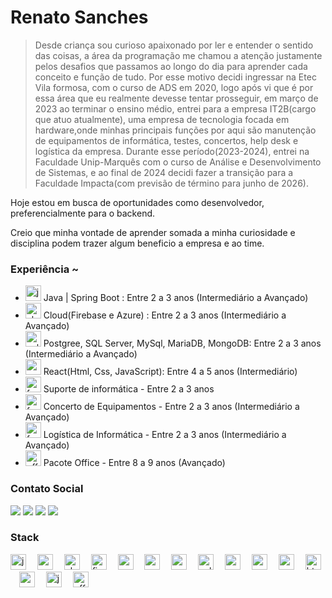 
<div align="left"> 
  <span style="font-weight: bolder; font-color:blue">
  
  # Renato Sanches 
  </span>
</div>

  <blockquote> <p align="left"> Desde criança sou curioso apaixonado por ler e entender o sentido das coisas, a área da programação me chamou a atenção justamente pelos desafios que passamos ao longo do dia para aprender cada conceito e função de tudo. Por esse motivo decidi ingressar na Etec Vila formosa, com o curso de ADS em 2020, logo após vi que é por essa área que eu realmente devesse tentar prosseguir, em março de 2023 ao terminar o ensino médio, entrei para a empresa IT2B(cargo que atuo atualmente), uma empresa de tecnologia focada em hardware,onde minhas principais funções por aqui são manutenção de equipamentos de informática, testes, concertos, help desk e logística da empresa. Durante esse período(2023-2024), entrei na Faculdade Unip-Marquês com o curso de Análise e Desenvolvimento de Sistemas, e ao final de 2024 decidi fazer a transição para a Faculdade Impacta(com previsão de término para junho de 2026). </p> </blockquote>
  <p align="left"> Hoje estou em busca de oportunidades como desenvolvedor, preferencialmente para o backend. </p>
  <p align="left"> Creio que minha vontade de aprender somada a minha curiosidade e disciplina podem trazer algum beneficio a empresa e ao time. </p>
  
<h3 align="left">Experiência ~</h3>

- <img src="https://cdn.jsdelivr.net/gh/devicons/devicon/icons/java/java-original.svg" height="25" alt="java logo" href="https://pt.wikipedia.org/wiki/Java_(plataforma_de_software)"/> Java | Spring Boot : Entre 2 a 3 anos (Intermediário a Avançado)
- <img src="https://img.icons8.com/officel/80/cloud.png" height="25"  alt="cloud" alt="cloud logo" href="https://firebase.google.com/docs/database?hl=pt-br"/> Cloud(Firebase e Azure) : Entre 2 a 3 anos (Intermediário a Avançado)
- <img src="https://img.icons8.com/external-soft-fill-juicy-fish/60/external-sql-coding-and-development-soft-fill-soft-fill-juicy-fish.png" height="25"  alt="sql" alt="sql logo" href="https://pt.wikipedia.org/wiki/Banco_de_dados"/> Postgree, SQL Server, MySql, MariaDB, MongoDB: Entre 2 a 3 anos (Intermediário a Avançado)
- <img src="https://cdn.jsdelivr.net/gh/devicons/devicon@latest/icons/react/react-original.svg" height="25" alt="react logo" href="https://pt.wikipedia.org/wiki/React_(JavaScript)"/> React(Html, Css, JavaScript): Entre 4 a 5 anos (Intermediário)
-  <img src="https://img.icons8.com/ios-filled/50/ffffff/maintenance.png" height="25" alt="ferramenta logo" href="https://www.linkedin.com/in/renato-sanches-07198b219/details"/> Suporte de informática - Entre 2 a 3 anos 
- <img src="https://img.icons8.com/ios-filled/50/ffffff/maintenance.png"  height="25" alt="ferramenta logo"  href="https://www.linkedin.com/in/renato-sanches-07198b219/details"/> Concerto de Equipamentos - Entre 2 a 3 anos (Intermediário a Avançado)
- <img src="https://img.icons8.com/ios-filled/50/ffffff/maintenance.png" height="25" alt="ferramenta logo"  href="https://www.linkedin.com/in/renato-sanches-07198b219/details"/> Logística de Informática - Entre 2 a 3 anos (Intermediário a Avançado)
- <img src="https://img.icons8.com/fluency/48/microsoft-office-2019.png" height="25" alt="office logo" href="https://pt.wikipedia.org/wiki/Microsoft_Office"/> Pacote Office - Entre 8 a 9 anos (Avançado)


<h3 align="left"> Contato Social </h3>
<div>
  <a href = "mailto:renato.sanches2004@gmail.com"><img src="https://img.shields.io/badge/-Gmail-%23333?style=for-the-badge&logo=gmail&logoColor=white" target="_blank"></a>
<a href = "https://www.linkedin.com/in/renato-sanches-07198b219/">   <img src=https://img.shields.io/badge/-LinkedIn-%230077B5?style=for-the-badge&logo=linkedin&logoColor=white target="_blank"></a>
  <a href = "https://youtube.com/@rssanches"> <img src=https://img.shields.io/badge/YouTube-FF0000?style=for-the-badge&logo=youtube&logoColor=white target="_blank"></a>
  <a href = "https://youtube.com/@rssanches"> <img src=https://img.shields.io/youtube/channel/subscribers/UCp5dK9V9VJvjnMBKotS9H2g target="_blank"></a>
</div>

<h3 align="left"> Stack </h3>
<div align="left">
  <img src="https://cdn.jsdelivr.net/gh/devicons/devicon/icons/java/java-original.svg" height="25" alt="java logo"  />
  <img width="10" />
  <img src="https://cdn.jsdelivr.net/gh/devicons/devicon/icons/spring/spring-original.svg" height="25" alt="spring logo"  />
  <img width="10" />
  <img src="https://img.icons8.com/officel/80/cloud.png" height="25"  alt="cloud" alt="cloud logo"/>
  <img width="10" />
  <img src="https://cdn.jsdelivr.net/gh/devicons/devicon@latest/icons/firebase/firebase-original.svg" height="25" alt="firebase logo"  />
  <img width="10" />
  <img src="https://cdn.jsdelivr.net/gh/devicons/devicon@latest/icons/azure/azure-original.svg" height="25" alt="azure logo"  />
  <img width="10" />        
  <img src="https://cdn.jsdelivr.net/gh/devicons/devicon/icons/postgresql/postgresql-original.svg" height="25" alt="postgresql logo"  />
  <img width="10" />
  <img src="https://cdn.jsdelivr.net/gh/devicons/devicon/icons/mysql/mysql-original.svg" height="25" alt="mysql logo"  />
  <img width="10" />
  <img src="https://cdn.jsdelivr.net/gh/devicons/devicon@latest/icons/microsoftsqlserver/microsoftsqlserver-original-wordmark.svg" height="25" alt="sqlServer logo" />
  <img width="10" />
  <img src="https://cdn.jsdelivr.net/gh/devicons/devicon@latest/icons/mariadb/mariadb-original-wordmark.svg" height="25" alt="mariaDb logo" />
  <img width="10" />
  <img src="https://cdn.jsdelivr.net/gh/devicons/devicon@latest/icons/mongodb/mongodb-original-wordmark.svg" height="25" alt="mongoDb logo" />
  <img width="10" />
  <img src="https://cdn.jsdelivr.net/gh/devicons/devicon@latest/icons/react/react-original.svg" height="25" alt="react logo" />
  <img width="10" />        
  <img src="https://cdn.jsdelivr.net/gh/devicons/devicon/icons/html5/html5-original.svg" height="25" alt="html5 logo"  />
  <img width="10" />
  <img src="https://cdn.jsdelivr.net/gh/devicons/devicon/icons/css3/css3-original.svg" height="25" alt="css3 logo"  />
  <img width="10" />
  <img src="https://cdn.jsdelivr.net/gh/devicons/devicon/icons/javascript/javascript-plain.svg" height="25" alt="javascript logo"  />
  <img width="10" />
  <img src="https://img.icons8.com/fluency/48/microsoft-office-2019.png" height="25" alt="office logo" />
  <img width="10" />
</div>

